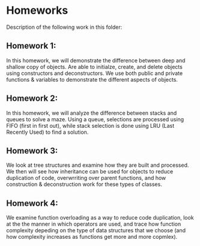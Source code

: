 # Homeworks 
Description of the following work in this folder: 

## Homework 1: 
In this homework, we will demonstrate the difference between deep and shallow copy of objects.
Are able to initialze, create, and delete objects using constructors and deconstructors. We use both public and private functions & variables to demonstrate the 
different aspects of objects. 

## Homework 2: 
In this homework, we will analyze the difference between stacks and queues to solve a maze. Using a queue, selections are processed using FIFO (first in first out), while 
stack selection is done using LRU (Last Recently Used) to find a solution.  

## Homework 3: 
We look at tree structures and examine how they are built and processed. We then will see how inheritance can be used for objects to reduce duplication of code, overwrriting over
parent functions, and how construction & deconstruction work for these types of classes. 

## Homework 4: 
We examine function overloading as a way to reduce code duplication, look at the the manner in which operators are used, and trace how function complexity depeding on the type of data structures that we choose (and how complexity increases as functions get more and more copmlex). 
